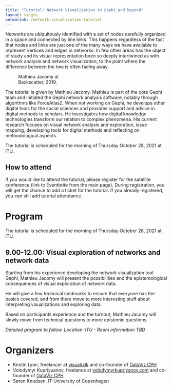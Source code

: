 ```yaml
---
title: "Tutorial: Network Visualization in Gephi and beyond"
layout: single
permalink: /network-visualization-tutorial
---
```

Networks are ubiquitously identified with a set of nodes carefully organized in a space and connected by line links. This happens regardless of the fact that nodes and links are just one of the many ways we have available to represent vertices and edges in networks. In few other areas has the object of study and its visual representation been so deeply intertwined as with network analysis and network visualization, to the point where the difference between the two is often fading away. 

<figure style="width: 150px" class="align-right">
  <img src="{{ site.url }}{{ site.baseurl }}/assets/images/mathieu-jacomy-round.jpg" alt="">
  <figcaption>Mathieu Jacomy at Backscatter, 2019.</figcaption>
</figure> 


The tutorial is given by Mathieu Jacomy. Mathieu is part of the core Gephi team and initiated the Gephi network analysis software, notably through algorithms like ForceAtlas2. When not working on Gephi, he develops other digital tools for the social sciences and provides support and advice in digital methods to scholars. He investigates how digital knowledge technologies transform our relation to complex phenomena. His current research focuses on visual network analysis and exploration, issue mapping, developing tools for digital methods and reflecting on methodological aspects. 

The tutorial is scheduled for the morning of Thursday October 28, 2021 at ITU.

## How to attend

If you would like to attend the tutorial, please register for the satellite conference (link to Eventbrite from the main page). During registration, you will get the chance to add a ticket for the tutorial. If you already registered, you can still add tutorial attendance.

# Program

The tutorial is scheduled for the morning of Thursday October 28, 2021 at ITU.

## 9.00-12.00: Visual exploration of networks and network data

Starting from his experience developing the network visualization tool Gephi, Mathieu Jacomy will present the possibilities and the epistemological consequences of visual exploration of network data. 

He will give a few technical landmarks to ensure that everyone has the basics covered, and from there move to more interesting stuff about interpreting visualizations and exploring data. 

Based on participants experience and the turnout, Mathieu Jacomy will slowly move from technical questions to more epistemic questions.

*Detailed program to follow. Location: ITU - Room information TBD*

# Organizers
* Kirstin Lyon, freelancer at [visuali.dk](https://visuali.dk) and co-founder of [DataViz CPH](https://www.meetup.com/meetup-group-DseDTisF/)
* Volodymyr Kupriyuanov, freelance at [volodymyrkupriyanov.com](https://volodymyrkupriyanov.com) and co-founder of [DataViz CPH](https://www.meetup.com/meetup-group-DseDTisF/)
* Søren Knudsen, IT University of Copenhagen
